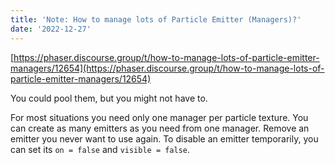 ```yaml
---
title: 'Note: How to manage lots of Particle Emitter (Managers)?'
date: '2022-12-27'
---
```


[https://phaser.discourse.group/t/how-to-manage-lots-of-particle-emitter-managers/12654](https://phaser.discourse.group/t/how-to-manage-lots-of-particle-emitter-managers/12654)

You could pool them, but you might not have to.

For most situations you need only one manager per particle texture. You can create as many emitters as you need from one manager. Remove an emitter you never want to use again. To disable an emitter temporarily, you can set its `on = false` and `visible = false`.

